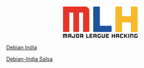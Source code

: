 <p align="center">
<img src="https://github.com/varghesejose2020/Major-League-Hacking/blob/main/Information/Mascot/mlh-logo-color-d580e72af0779d58dca423a1f6646393209c874361afcbd12cf148ed72d27a1c.svg" width="200px">
</p>



[Debian India](https://debian.org.in/)

[Debian-India Salsa](https://salsa.debian.org/debian-in-team)
